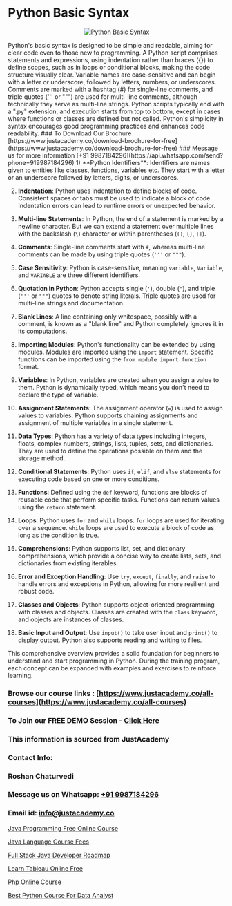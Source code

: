 # Python Basic Syntax

<p align="center">
  <a href="https://justacademy.co/course-detail/python-training">
    <img src="https://justacademy.co/storage2/course_image/1709713400_course_image.webp" alt="Python Basic Syntax">
  </a>
</p>
Python's basic syntax is designed to be simple and readable, aiming for clear code even to those new to programming. A Python script comprises statements and expressions, using indentation rather than braces ({}) to define scopes, such as in loops or conditional blocks, making the code structure visually clear. Variable names are case-sensitive and can begin with a letter or underscore, followed by letters, numbers, or underscores. Comments are marked with a hashtag (#) for single-line comments, and triple quotes (''' or """) are used for multi-line comments, although technically they serve as multi-line strings. Python scripts typically end with a ".py" extension, and execution starts from top to bottom, except in cases where functions or classes are defined but not called. Python's simplicity in syntax encourages good programming practices and enhances code readability.
### To Download Our Brochure [https://www.justacademy.co/download-brochure-for-free](https://www.justacademy.co/download-brochure-for-free)
### Message us for more information [+91 9987184296](https://api.whatsapp.com/send?phone=919987184296)
1) **Python Identifiers**: Identifiers are names given to entities like classes, functions, variables etc. They start with a letter or an underscore followed by letters, digits, or underscores.

2) **Indentation**: Python uses indentation to define blocks of code. Consistent spaces or tabs must be used to indicate a block of code. Indentation errors can lead to runtime errors or unexpected behavior.

3) **Multi-line Statements**: In Python, the end of a statement is marked by a newline character. But we can extend a statement over multiple lines with the backslash (`\`) character or within parentheses (`()`, `{}`, `[]`).

4) **Comments**: Single-line comments start with `#`, whereas multi-line comments can be made by using triple quotes (`'''` or `"""`).

5) **Case Sensitivity**: Python is case-sensitive, meaning `variable`, `Variable`, and `VARIABLE` are three different identifiers.

6) **Quotation in Python**: Python accepts single (`'`), double (`"`), and triple (`'''` or `"""`) quotes to denote string literals. Triple quotes are used for multi-line strings and documentation.

7) **Blank Lines**: A line containing only whitespace, possibly with a comment, is known as a "blank line" and Python completely ignores it in its computations.

8) **Importing Modules**: Python's functionality can be extended by using modules. Modules are imported using the `import` statement. Specific functions can be imported using the `from module import function` format.

9) **Variables**: In Python, variables are created when you assign a value to them. Python is dynamically typed, which means you don't need to declare the type of variable.

10) **Assignment Statements**: The assignment operator (`=`) is used to assign values to variables. Python supports chaining assignments and assignment of multiple variables in a single statement.

11) **Data Types**: Python has a variety of data types including integers, floats, complex numbers, strings, lists, tuples, sets, and dictionaries. They are used to define the operations possible on them and the storage method.

12) **Conditional Statements**: Python uses `if`, `elif`, and `else` statements for executing code based on one or more conditions.

13) **Functions**: Defined using the `def` keyword, functions are blocks of reusable code that perform specific tasks. Functions can return values using the `return` statement.

14) **Loops**: Python uses `for` and `while` loops. `for` loops are used for iterating over a sequence. `while` loops are used to execute a block of code as long as the condition is true.

15) **Comprehensions**: Python supports list, set, and dictionary comprehensions, which provide a concise way to create lists, sets, and dictionaries from existing iterables.

16) **Error and Exception Handling**: Use `try`, `except`, `finally`, and `raise` to handle errors and exceptions in Python, allowing for more resilient and robust code.

17) **Classes and Objects**: Python supports object-oriented programming with classes and objects. Classes are created with the `class` keyword, and objects are instances of classes.

18) **Basic Input and Output**: Use `input()` to take user input and `print()` to display output. Python also supports reading and writing to files.

This comprehensive overview provides a solid foundation for beginners to understand and start programming in Python. During the training program, each concept can be expanded with examples and exercises to reinforce learning.

### Browse our course links : [https://www.justacademy.co/all-courses](https://www.justacademy.co/all-courses) 
### To Join our FREE DEMO Session - [Click Here](https://www.justacademy.co/register-for-course-demo)


### This information is sourced from JustAcademy
### Contact Info:
### Roshan Chaturvedi
### Message us on Whatsapp: [+91 9987184296](https://api.whatsapp.com/send?phone=919987184296)
### Email id: [info@justacademy.co](mailto:info@justacademy.co)
                
[Java Programming Free Online Course](https://www.linkedin.com/pulse/java-programming-free-online-course-justacademy-hyderabad-k1zvc/)

[Java Language Course Fees](https://www.linkedin.com/pulse/java-language-course-fees-justacademy-thane-westc/)

[Full Stack Java Developer Roadmap](https://medium.com/@abhidnya.1068/full-stack-java-developer-roadmap-430316a79e54)

[Learn Tableau Online Free](https://medium.com/@kamblerajas684/learn-tableau-online-free-471c9fd67bd2)

[Php Online Course](https://justacademyin.github.io/justacademy/php-online-course)

[Best Python Course For Data Analyst](https://justacademyin.github.io/justacademy/best-python-course-for-data-analyst)

